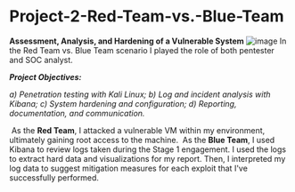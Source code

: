 # Project-2-Red-Team-vs.-Blue-Team
**Assessment, Analysis, and Hardening of a Vulnerable System**
![image](https://user-images.githubusercontent.com/69567386/110802908-a4dcef00-824c-11eb-9b65-ef33fa9c47b3.png)
In the Red Team vs. Blue Team scenario I played the role of both pentester and SOC analyst.

***Project Objectives:*** 

*a) Penetration testing with Kali Linux;*
*b) Log and incident analysis with Kibana;*
*c) System hardening and configuration;*
*d) Reporting, documentation, and communication.*

​	As the **Red Team**, I attacked a vulnerable VM within my environment, ultimately gaining root access to the machine. 
​	As the **Blue Team**, I used Kibana to review logs taken during the Stage 1 engagement. I used the logs to extract hard data and visualizations for my report. Then, I interpreted my log data to suggest mitigation measures for each exploit that I've successfully performed.
